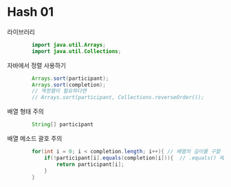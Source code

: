 # Hash 01
라이브러리
```java
        import java.util.Arrays;
        import java.util.Collections;
```

자바에서 정렬 사용하기
```java
        Arrays.sort(participant);
        Arrays.sort(completion);
        // 역정렬이 필요하다면
        // Arrays.sort(participant, Collections.reverseOrder());
```

배열 형태 주의
```java
        String[] participant
```

배열 메소드 괄호 주의
```java
        for(int i = 0; i < completion.length; i++){ // 배열의 길이를 구할 때 괄호 미포함!
            if(!participant[i].equals(completion[i])){  // .equals() 메소드 기억하기
                return participant[i];
            }
        }
```

